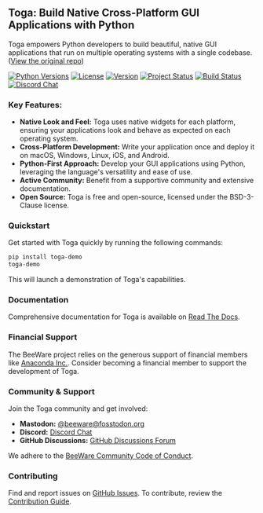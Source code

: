 <!-- TOC -->
## Toga: Build Native Cross-Platform GUI Applications with Python

Toga empowers Python developers to build beautiful, native GUI applications that run on multiple operating systems with a single codebase. ([View the original repo](https://github.com/beeware/toga))

[![Python Versions](https://img.shields.io/pypi/pyversions/toga.svg)](https://pypi.python.org/pypi/toga)
[![License](https://img.shields.io/pypi/l/toga.svg)](https://github.com/beeware/toga/blob/main/LICENSE)
[![Version](https://img.shields.io/pypi/v/toga.svg)](https://pypi.python.org/pypi/toga)
[![Project Status](https://img.shields.io/pypi/status/toga.svg)](https://pypi.python.org/pypi/toga)
[![Build Status](https://github.com/beeware/toga/workflows/CI/badge.svg?branch=main)](https://github.com/beeware/toga/actions)
[![Discord Chat](https://img.shields.io/discord/836455665257021440?label=Discord%20Chat&logo=discord&style=plastic)](https://beeware.org/bee/chat/)

### Key Features:

*   **Native Look and Feel:** Toga uses native widgets for each platform, ensuring your applications look and behave as expected on each operating system.
*   **Cross-Platform Development:** Write your application once and deploy it on macOS, Windows, Linux, iOS, and Android.
*   **Python-First Approach:** Develop your GUI applications using Python, leveraging the language's versatility and ease of use.
*   **Active Community:** Benefit from a supportive community and extensive documentation.
*   **Open Source:** Toga is free and open-source, licensed under the BSD-3-Clause license.

### Quickstart

Get started with Toga quickly by running the following commands:

```bash
pip install toga-demo
toga-demo
```

This will launch a demonstration of Toga's capabilities.

### Documentation

Comprehensive documentation for Toga is available on [Read The Docs](https://toga.readthedocs.io).

### Financial Support

The BeeWare project relies on the generous support of financial members like [Anaconda Inc.](https://anaconda.com/). Consider becoming a financial member to support the development of Toga.

### Community & Support

Join the Toga community and get involved:

*   **Mastodon:** [@beeware@fosstodon.org](https://fosstodon.org/@beeware)
*   **Discord:** [Discord Chat](https://beeware.org/bee/chat/)
*   **GitHub Discussions:** [GitHub Discussions Forum](https://github.com/beeware/toga/discussions)

We adhere to the [BeeWare Community Code of Conduct](https://beeware.org/community/behavior/).

### Contributing

Find and report issues on [GitHub Issues](https://github.com/beeware/toga/issues). To contribute, review the [Contribution Guide](https://toga.readthedocs.io/en/latest/how-to/contribute/index.html).